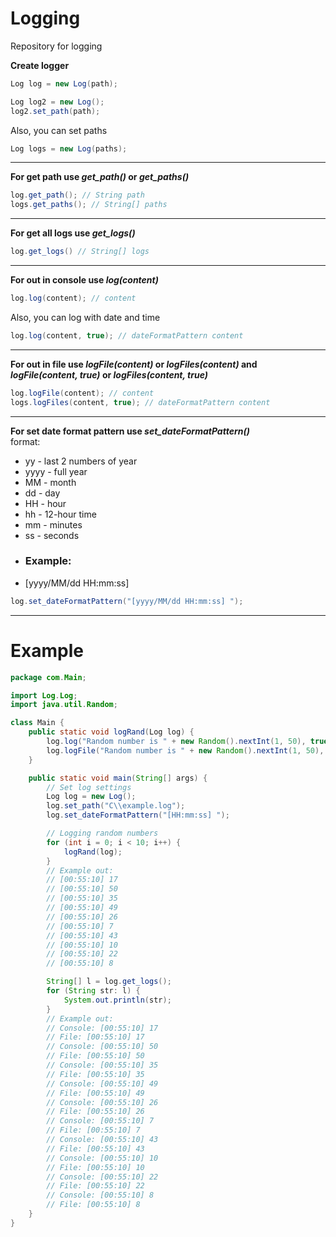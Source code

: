 # Logging
 
Repository for logging

**Create logger**
```java
Log log = new Log(path);

Log log2 = new Log();
log2.set_path(path);
```
Also, you can set paths
```java
Log logs = new Log(paths);
```
***
**For get path use _get_path()_ or _get_paths()_**
```java
log.get_path(); // String path
logs.get_paths(); // String[] paths
```
***
**For get all logs use _get_logs()_**
```java
log.get_logs() // String[] logs
```
***
**For out in console use _log(content)_**
```java
log.log(content); // content
```
Also, you can log with date and time
```java
log.log(content, true); // dateFormatPattern content
```
***
**For out in file use _logFile(content)_ or _logFiles(content)_ and _logFile(content, true)_ or _logFiles(content, true)_**
```java
log.logFile(content); // content
logs.logFiles(content, true); // dateFormatPattern content
```
***
**For set date format pattern use _set_dateFormatPattern()_**<br>
format:
* yy - last 2 numbers of year
* yyyy - full year
* MM - month
* dd - day
* HH - hour
* hh - 12-hour time
* mm - minutes
* ss - seconds
* <h3>Example:</h3>
* [yyyy/MM/dd HH:mm:ss]
```java
log.set_dateFormatPattern("[yyyy/MM/dd HH:mm:ss] ");
```
***
<h1>Example</h1>

```java
package com.Main;

import Log.Log;
import java.util.Random;

class Main {
    public static void logRand(Log log) {
        log.log("Random number is " + new Random().nextInt(1, 50), true);
        log.logFile("Random number is " + new Random().nextInt(1, 50), true);
    }

    public static void main(String[] args) {
        // Set log settings
        Log log = new Log();
        log.set_path("C\\example.log");
        log.set_dateFormatPattern("[HH:mm:ss] ");

        // Logging random numbers
        for (int i = 0; i < 10; i++) {
            logRand(log);
        }
        // Example out:
        // [00:55:10] 17
        // [00:55:10] 50
        // [00:55:10] 35
        // [00:55:10] 49
        // [00:55:10] 26
        // [00:55:10] 7
        // [00:55:10] 43
        // [00:55:10] 10
        // [00:55:10] 22
        // [00:55:10] 8

        String[] l = log.get_logs();
        for (String str: l) {
            System.out.println(str);
        }
        // Example out:
        // Console: [00:55:10] 17
        // File: [00:55:10] 17
        // Console: [00:55:10] 50
        // File: [00:55:10] 50
        // Console: [00:55:10] 35
        // File: [00:55:10] 35
        // Console: [00:55:10] 49
        // File: [00:55:10] 49
        // Console: [00:55:10] 26
        // File: [00:55:10] 26
        // Console: [00:55:10] 7
        // File: [00:55:10] 7
        // Console: [00:55:10] 43
        // File: [00:55:10] 43
        // Console: [00:55:10] 10
        // File: [00:55:10] 10
        // Console: [00:55:10] 22
        // File: [00:55:10] 22
        // Console: [00:55:10] 8
        // File: [00:55:10] 8
    }
}
```